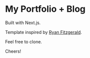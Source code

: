 # My Portfolio + Blog

Built with Next.js.

Template inspired by [Ryan Fitzgerald](https://elastic-meninsky-aa7c74.netlify.app/).

Feel free to clone.

Cheers!
